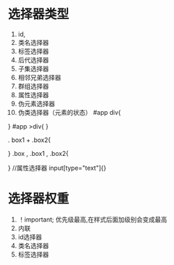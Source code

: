# 选择器类型
1. id,
2. 类名选择器
3. 标签选择器
4. 后代选择器
5. 子集选择器
6. 相邻兄弟选择器
7. 群组选择器
8. 属性选择器
9. 伪元素选择器
10. 伪类选择器（元素的状态）
#app div{

}
#app >div{
}

. box1 + .box2{

}
.box , .box1 , .box2{

}
//属性选择器
input[type="text"]{}

# 选择器权重
1. ！important; 优先级最高,在样式后面加级别会变成最高
2. 内联
3. id选择器
4. 类名选择器
5. 标签选择器
